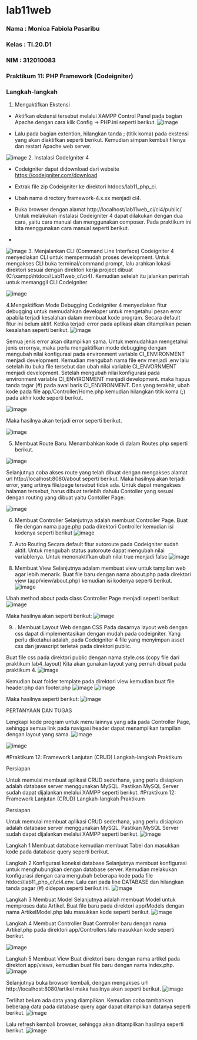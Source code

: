 # lab11web

### Nama  : Monica Fabiola Pasaribu
### Kelas : TI.20.D1
### NIM   : 312010083

### Praktikum 11: PHP Framework (Codeigniter)
### Langkah-langkah
1. Mengaktifkan Ekstensi
- Aktifkan ekstensi tersebut melalui XAMPP Control Panel pada bagian Apache dengan cara klik Config -> PHP.ini seperti berikut.
![image](https://user-images.githubusercontent.com/101724604/172684173-34e37c50-82fc-459c-b344-9733d5071480.png)

- Lalu pada bagian extention, hilangkan tanda ; (titik koma) pada ekstensi yang akan diaktifkan seperti berikut. Kemudian simpan kembali filenya dan restart Apache web server.

![image](https://user-images.githubusercontent.com/101724604/172684725-a2d39422-0b20-4cbc-98db-b620f2aa00a1.png)
2. Instalasi CodeIgniter 4
- Codeigniter dapat didownload dari website https://codeigniter.com/download

- Extrak file zip Codeigniter ke direktori htdocs/lab11_php_ci.

- Ubah nama directory framework-4.x.xx menjadi ci4.

- Buka browser dengan alamat http://localhost/lab11web_ci/ci4/public/ Untuk melakukan instalasi Codeigniter 4 dapat dilakukan dengan dua cara, yaitu cara manual dan menggunakan composer. Pada praktikum ini kita menggunakan cara manual seperti berikut.
- 
![image](https://user-images.githubusercontent.com/101724604/172692448-445e2bc2-15d2-4c81-a7d9-fb24e4b74272.png)
3. Menjalankan CLI (Command Line Interface)
Codeigniter 4 menyediakan CLI untuk mempermudah proses development. Untuk mengakses CLI buka terminal/command prompt, lalu arahkan lokasi direktori sesuai dengan direktori kerja project dibuat (C:\xampp\htdocs\Lab11web_ci\ci4). Kemudian setelah itu jalankan perintah untuk memanggil CLI Codeigniter

![image](https://user-images.githubusercontent.com/101724604/172692342-025f5a66-8864-4c9c-9ea1-bd8ce64a40f8.png)

4.Mengaktifkan Mode Debugging Codeigniter 4 menyediakan fitur debugging untuk memudahkan developer untuk mengetahui pesan error apabila terjadi kesalahan dalam membuat kode program. Secara default fitur ini belum aktif. Ketika terjadi error pada aplikasi akan ditampilkan pesan kesalahan seperti berikut.
![image](https://user-images.githubusercontent.com/101724604/173069823-85f737c2-4ee3-4ccf-9c3e-6d3a84e2eeea.png)

Semua jenis error akan ditampilkan sama. Untuk memudahkan mengetahui jenis errornya, maka perlu mengaktifkan mode debugging dengan mengubah nilai konfigurasi pada environment variable CI_ENVIRONMENT menjadi development. Kemudian mengubah nama file env menjadi .env lalu setelah itu buka file tersebut dan ubah nilai variable CI_ENVORNMENT menjadi development. Setelah mengubah nilai konfigurasi pada environment variable CI_ENVIRONMENT menjadi development. maka hapus tanda tagar (#) pada awal baris CI_ENVIRONMENT. Dan yang terakhir, ubah kode pada file app/Controller/Home.php kemudian hilangkan titik koma (;) pada akhir kode seperti berikut.

![image](https://user-images.githubusercontent.com/101724604/173071473-730f72a0-a8d6-4e63-bce9-82570006bb9f.png)

Maka hasilnya akan terjadi error seperti berikut.

![image](https://user-images.githubusercontent.com/101724604/173080741-0b385558-d927-4865-b730-e51863539ad6.png)

5. Membuat Route Baru. Menambahkan kode di dalam Routes.php seperti berikut.

![image](https://user-images.githubusercontent.com/101724604/173074122-a22228ed-6970-4dd0-94c6-d0e172bf5558.png)

Selanjutnya coba akses route yang telah dibuat dengan mengakses alamat url http://localhost:8080/about seperti berikut. Maka hasilnya akan terjadi error, yang artinya file/page tersebut tidak ada. Untuk dapat mengakses halaman tersebut, harus dibuat terlebih dahulu Contoller yang sesuai dengan routing yang dibuat yaitu Contoller Page.

![image](https://user-images.githubusercontent.com/101724604/173075130-26e37c18-f7d9-4c25-aa3b-9a1f4d34dfe8.png)

6. Membuat Controller
Selanjutnya adalah membuat Controller Page. Buat file dengan nama page.php pada direktori Controller kemudian isi kodenya seperti berikut
![image](https://user-images.githubusercontent.com/101724604/173094636-45f15f45-8cd9-42a4-9e56-1da16e39a066.png)

7. Auto Routing
Secara default fitur autoroute pada Codeigniter sudah aktif. Untuk mengubah status autoroute dapat mengubah nilai variablenya. Untuk menonaktifkan ubah nilai true menjadi false
![image](https://user-images.githubusercontent.com/101724604/173098098-ef8d1c73-4684-4859-b1f9-849e011713b4.png)

8. Membuat View
Selanjutnya adalam membuat view untuk tampilan web agar lebih menarik. Buat file baru dengan nama about.php pada direktori view (app/view/about.php) kemudian isi kodenya seperti berikut.
![image](https://user-images.githubusercontent.com/101724604/173098978-82427eaf-0177-4b53-b624-1a8d4d6ebf92.png)

Ubah method about pada class Controller Page menjadi seperti berikut:
![image](https://user-images.githubusercontent.com/101724604/173099867-914ed065-d1f3-493d-ab20-03cbd743b316.png)

Maka hasilnya akan seperti berikut:
![image](https://user-images.githubusercontent.com/101724604/173100145-3668f409-6a48-40ff-8d2b-dff48361beb3.png)

9. . Membuat Layout Web dengan CSS
Pada dasarnya layout web dengan css dapat diimplementasikan dengan mudah pada codeigniter. Yang perlu diketahui adalah, pada Codeigniter 4 file yang menyimpan asset css dan javascript terletak pada direktori public.

Buat file css pada direktori public dengan nama style.css (copy file dari praktikum lab4_layout) Kita akan gunakan layout yang pernah dibuat pada praktikum 4.
![image](https://user-images.githubusercontent.com/101724604/173111399-79c564da-da5d-4672-8a43-881f3fe69fb8.png)


Kemudian buat folder template pada direktori view kemudian buat file header.php dan footer.php
![image](https://user-images.githubusercontent.com/101724604/173104474-e40298b5-c421-49e8-a38c-3b2c8df7cef5.png)
![image](https://user-images.githubusercontent.com/101724604/173104634-60f0318a-b560-41f4-8164-c916d69fd7c8.png)

Maka hasilnya seperti berikut:
![image](https://user-images.githubusercontent.com/101724604/173109848-d8e5e997-cc7f-4981-9d44-b2b43c73e26b.png)

PERTANYAAN DAN TUGAS

Lengkapi kode program untuk menu lainnya yang ada pada Controller Page, sehingga semua link pada navigasi header dapat menampilkan tampilan dengan layout yang sama.
![image](https://user-images.githubusercontent.com/101724604/173110959-6a19666f-ea29-444e-9a05-6ea6cf4d9132.png)

![image](https://user-images.githubusercontent.com/101724604/173111894-85b48e7d-2b87-4d46-8dbf-03e7445fecb5.png)

#Praktikum 12: Framework Lanjutan (CRUD) Langkah-langkah Praktikum

Persiapan

Untuk memulai membuat aplikasi CRUD sederhana, yang perlu disiapkan adalah database server menggunakan MySQL. Pastikan MySQL Server sudah dapat dijalankan melalui XAMPP seperti berikut.
#Praktikum 12: Framework Lanjutan (CRUD) Langkah-langkah Praktikum

Persiapan

Untuk memulai membuat aplikasi CRUD sederhana, yang perlu disiapkan adalah database server menggunakan MySQL. Pastikan MySQL Server sudah dapat dijalankan melalui XAMPP seperti berikut.
![image](https://user-images.githubusercontent.com/101724604/175327201-a3980173-7577-4157-bfd5-01cb76dd682f.png)

Langkah 1 Membuat database kemudian membuat Tabel dan masukkan kode pada database query seperti berikut.

Langkah 2 Konfigurasi koneksi database
Selanjutnya membuat konfigurasi untuk menghubungkan dengan database server. Kemudian melakukan konfigurasi dengan cara mengubah beberapa kode pada file htdocs\lab11_php_ci\ci4.env. Lalu cari pada line DATABASE dan hilangkan tanda pagar (#) didepan seperti berikut ini.
![image](https://user-images.githubusercontent.com/101724604/175327436-87023461-1cfa-4d37-8edd-b462f5c8124a.png)

Langkah 3 Membuat Model
Selanjutnya adalah membuat Model untuk memproses data Artikel. Buat file baru pada direktori app/Models dengan nama ArtikelModel.php lalu masukkan kode seperti berikut.
![image](https://user-images.githubusercontent.com/101724604/175327604-943f88fc-f626-44f4-8a4b-fe52f6e528a3.png)

Langkah 4 Membuat Controller
Buat Controller baru dengan nama Artikel.php pada direktori app/Controllers lalu masukkan kode seperti berikut.

![image](https://user-images.githubusercontent.com/101724604/175327777-4b19051d-05c0-4d03-ac62-8f6174d68850.png)

Langkah 5 Membuat View
Buat direktori baru dengan nama artikel pada direktori app/views, kemudian buat file baru dengan nama index.php.
![image](https://user-images.githubusercontent.com/101724604/175327997-140dae69-4d54-4fe4-be42-47d99c1f4938.png)

Selanjutnya buka browser kembali, dengan mengakses url http://localhost:8080/artikel maka hasilnya akan seperti berikut.
![image](https://user-images.githubusercontent.com/101724604/175328198-8523ce33-ede7-43ab-b561-3260eb45a180.png)

Terlihat belum ada data yang diampilkan. Kemudian coba tambahkan beberapa data pada database query agar dapat ditampilkan datanya seperti berikut.
![image](https://user-images.githubusercontent.com/101724604/175328341-28c0b1b4-f8de-4c00-befd-4748cca8e81a.png)

Lalu refresh kembali browser, sehingga akan ditampilkan hasilnya seperti berikut.
![image](https://user-images.githubusercontent.com/101724604/175328447-91aa09a8-2c15-421a-8e49-0b4cdb52bc5d.png)












